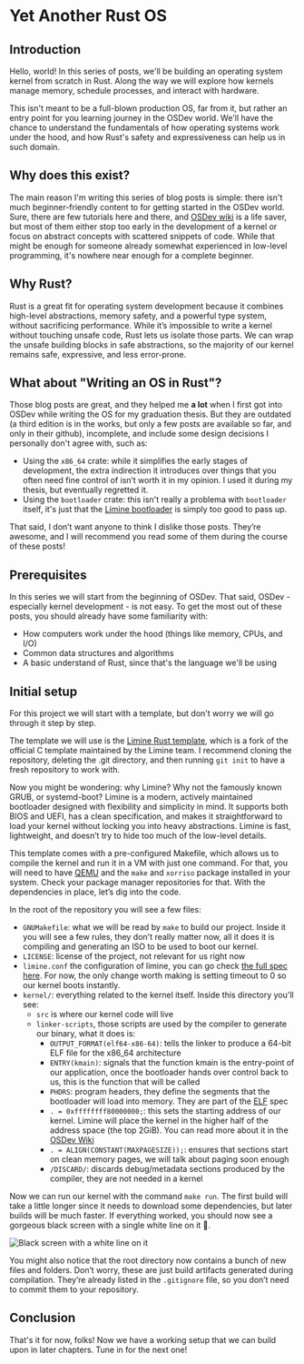 # Yet Another Rust OS

## Introduction
Hello, world! In this series of posts, we'll be building an operating system kernel from scratch
in Rust. Along the way we will explore how kernels manage memory, schedule processes, and interact with hardware.

This isn't meant to be a full-blown production OS, far from it, but rather an entry point for you learning journey in the
OSDev world. We'll have the chance to understand the fundamentals of how operating systems work under the hood, and how Rust's
safety and expressiveness can help us in such domain.

## Why does this exist?
The main reason I'm writing this series of blog posts is simple: there isn't much beginner-friendly content to for getting started in the OSDev world. Sure,
there are few tutorials here and there, and [OSDev wiki](https://wiki.osdev.org/Expanded_Main_Page) is a life saver, but most of them either stop too
early in the development of a kernel or focus on abstract concepts with scattered snippets of code. While that might be enough for someone already 
somewhat experienced in low-level programming, it's nowhere near enough for a complete beginner.

## Why Rust?
Rust is a great fit for operating system development because it combines high-level abstractions,
memory safety, and a powerful type system, without sacrificing performance.
While it’s impossible to write a kernel without touching unsafe code, Rust lets us isolate those parts.
We can wrap the unsafe building blocks in safe abstractions, so the majority of our kernel remains safe, expressive, and less error-prone.

## What about "Writing an OS in Rust"?
Those blog posts are great, and they helped me **a lot** when I first got into OSDev while writing the OS for my graduation thesis.
But they are outdated (a third edition is in the works, but only a few posts are available so far, and only in their github), incomplete,
and include some design decisions I personally don't agree with, such as:

- Using the `x86_64` crate: while it simplifies the early stages of development, the extra indirection it
introduces over things that you often need fine control of isn’t worth it in my opinion.
I used it during my thesis, but eventually regretted it.
- Using the `bootloader` crate: this isn't really a problema with `bootloader` itself, it's just that the
[Limine bootloader](https://github.com/limine-bootloader/limine) is simply too good to pass up.

That said, I don’t want anyone to think I dislike those posts. They’re awesome, and I will recommend you read some of them during the course of these posts!

## Prerequisites
In this series we will start from the beginning of OSDev. That said, OSDev - especially kernel development - is not easy.
To get the most out of these posts, you should already have some familiarity with:

- How computers work under the hood (things like memory, CPUs, and I/O)
- Common data structures and algorithms
- A basic understand of Rust, since that's the language we'll be using

## Initial setup
For this project we will start with a template, but don't worry we will go through it step by step.

The template we will use is the [Limine Rust template](https://github.com/limine-bootloader/limine-c-template), which is a fork of the
official C template maintained by the Limine team. I recommend cloning the repository, deleting the .git directory, and then running `git init`
to have a fresh repository to work with.

Now you might be wondering: why Limine? Why not the famously known GRUB, or systemd-boot? Limine is a modern,
actively maintained bootloader designed with flexibility and simplicity in mind. It supports both BIOS and UEFI, has a clean specification,
and makes it straightforward to load your kernel without locking you into heavy abstractions.
Limine is fast, lightweight, and doesn’t try to hide too much of the low-level details.

This template comes with a pre-configured Makefile, which allows us to compile the kernel and run it in a VM with just one command.
For that, you will need to have [QEMU](https://www.qemu.org/) and the `make` and `xorriso` package installed in your system. Check your package manager
repositories for that. With the dependencies in place, let’s dig into the code.

In the root of the repository you will see a few files:

- `GNUMakefile`: what we will be read by `make` to build our project. Inside it you will see a few rules, they don't
really matter now, all it does it is compiling and generating an ISO to be used to boot our kernel.
- `LICENSE`: license of the project, not relevant for us right now
- `limine.conf` the configuration of limine, you can go check [the full spec here](https://github.com/limine-bootloader/limine/blob/v9.x/CONFIG.md).
For now, the only change worth making is setting timeout to 0 so our kernel boots instantly.
- `kernel/`: everything related to the kernel itself. Inside this directory you'll see:
    - `src` is where our kernel code will live
    - `linker-scripts`, those scripts are used by the compiler to generate our binary, what it does is:
        - `OUTPUT_FORMAT(elf64-x86-64)`: tells the linker to produce a 64-bit ELF file for the x86_64 architecture
        - `ENTRY(kmain)`: signals that the function kmain is the entry-point of our application, once the bootloader
        hands over control back to us, this is the function that will be called
        - `PHDRS`: program headers, they define the segments that the bootloader will load into memory. They are part of the
        [ELF](https://wiki.osdev.org/ELF) spec
        - `. = 0xffffffff80000000;`: this sets the starting address of our kernel. Limine will place the kernel in the higher half
        of the address space (the top 2GiB). You can read more about it in the [OSDev Wiki](https://wiki.osdev.org/Higher_Half_Kernel)
        - `. = ALIGN(CONSTANT(MAXPAGESIZE));`: ensures that sections start on clean memory pages, we will talk about paging soon enough
        - `/DISCARD/`: discards debug/metadata sections produced by the compiler, they are not needed in a kernel

Now we can run our kernel with the command `make run`. The first build will take a little longer since it needs
to download some dependencies, but later builds will be much faster. If everything worked,
you should now see a gorgeous black screen with a single white line on it 🎉.

![Black screen with a white line on it](/posts/osdev/images/1-intro/1.png)

You might also notice that the root directory now contains a bunch of new files and folders.
Don’t worry, these are just build artifacts generated during compilation. 
They’re already listed in the `.gitignore` file, so you don’t need to commit them to your repository.

## Conclusion
That's it for now, folks! Now we have a working setup that we can build upon in later chapters. Tune in for the next one!
